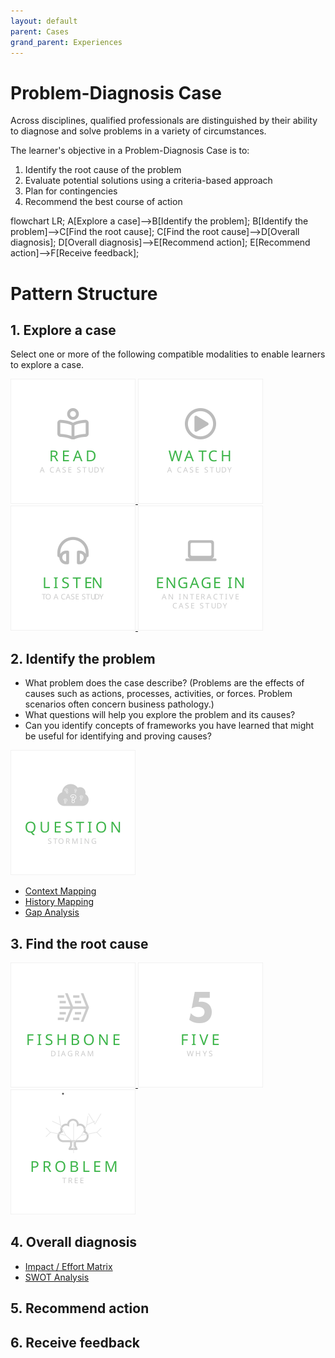 ```yaml
---
layout: default
parent: Cases
grand_parent: Experiences
---
```

# Problem-Diagnosis Case

Across disciplines, qualified professionals are distinguished by their ability to diagnose and solve problems in a variety of circumstances.

The learner's objective in a Problem-Diagnosis Case is to:

1. Identify the root cause of the problem
2. Evaluate potential solutions using a criteria-based approach
3. Plan for contingencies
4. Recommend the best course of action

<div class="mermaid">
  flowchart LR;
      A[Explore a case]-->B[Identify the problem];
      B[Identify the problem]-->C[Find the root cause];
      C[Find the root cause]-->D[Overall diagnosis];
      D[Overall diagnosis]-->E[Recommend action];
      E[Recommend action]-->F[Receive feedback];
</div>

# Pattern Structure

## 1. Explore a case
Select one or more of the following compatible modalities to enable learners to explore a case. 


<a href="./explore-case/ReadACase.md">
  <img src="../../images/read-case.svg" alt="Read A Case Study" style="width: 200px;"/>
</a>
<a href="./explore-case/WatchACase.md">
  <img src="../../images/video-case.svg" alt="Watch A Video Case Study" style="width: 200px;"/>
</a>
<a href="./explore-case/ListenToACase.md">
  <img src="../../images/podcast-case.svg" alt="Listen To A Case Study" style="width: 200px;"/>
</a>
<a href="./explore-case/EngageInAnInteractiveCase.md">
  <img src="../../images/interactive-case.svg" alt="Engage In An Interactive Case Study" style="width: 200px;"/>
</a>

## 2. Identify the problem
- What problem does the case describe? (Problems are the effects of causes such as actions, processes, activities, or forces. Problem scenarios often concern business pathology.)
- What questions will help you explore the problem and its causes?
- Can you identify concepts of frameworks you have learned that might be useful for identifying and proving causes?
  
<a href="./identify-problem/QuestionStorming.md">
  <img src="../../images/question-storming.svg" alt="Question Storming" style="width: 200px;"/>
</a>

- [Context Mapping](https://www.sessionlab.com/methods/context-map)
- [History Mapping](https://www.sessionlab.com/methods/history-map-adifpm)
- [Gap Analysis](https://www.sessionlab.com/methods/gap-analysis)

## 3. Find the root cause

<a href="./find-root-cause/FishboneDiagram.md">
  <img src="../../images/fishbone-diagram.svg" alt="Fishbone Diagram" style="width: 200px;"/>
</a>
<a href="./find-root-cause/FiveWhys.md">
  <img src="../../images/five-whys.svg" alt="Five Whys" style="width: 200px;"/>
</a>
<a href="./find-root-cause/ProblemTree.md">
  <img src="../../images/problem-tree.svg" alt="Problem Tree" style="width: 200px;"/>
</a>

  
## 4. Overall diagnosis
- [Impact / Effort Matrix](https://www.sessionlab.com/methods/impact-and-effort-matrix)
- [SWOT Analysis](https://www.sessionlab.com/methods/swot-analysis)


## 5. Recommend action

## 6. Receive feedback
